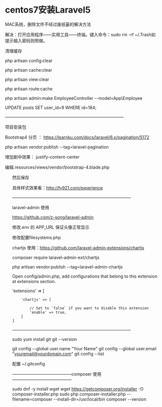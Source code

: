 # centos7安装Laravel5


MAC系统，删除文件不经过废纸篓的解决方法

解决：打开应用程序——实用工具——终端。键入命令：sudo rm -rf ~/.Trash如提示输入密码则照做。

清理缓存

php artisan config:clear

php artisan cache:clear

php artisan view:clear

php artisan route:cache

php artisan admin:make EmployeeController --model=App\\Employee


UPDATE posts SET user_id=9 WHERE id=184;



————————————————————————————

项目安装包

Bootstrap4 分页   ： https://learnku.com/docs/laravel/6.x/pagination/5172

php artisan vendor:publish --tag=laravel-pagination

增加剧中效果： justify-content-center

编辑.resources/views/vendor/bootstrap-4.blade.php 

<ul class="pagination justify-content-center">

然后保存

具体样式效果看：http://fy921.com/experience


————————————————————————————

laravel-admin  使用

https://github.com/z-song/laravel-admin

修改.env  的 APP_URL 保证头像正常显示

修改配置filesystems.php


chartjs 使用：https://github.com/laravel-admin-extensions/chartjs

composer require laravel-admin-ext/chartjs

php artisan vendor:publish --tag=laravel-admin-chartjs

Open config/admin.php, add configurations that belong to this extension at extensions section.

'extensions' => [

        'chartjs' => [
        
            // Set to `false` if you want to disable this extension
            'enable' => true,
        ]
    ]



————————————————————————————


sudo yum install git
git --version

git config --global user.name "Your Name"
git config --global user.email "youremail@yourdomain.com"
git config --list

配置 ~/.gitconfig



——————————————composer 使用——————————————

sudo dnf -y install wget
wget https://getcomposer.org/installer -O composer-installer.php
sudo php composer-installer.php --filename=composer --install-dir=/usr/local/bin
composer --version

